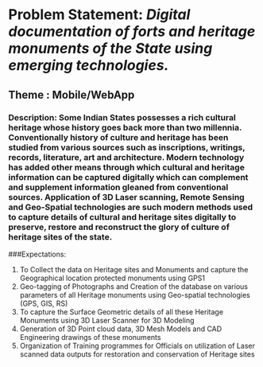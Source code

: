 # Problem Statement: _Digital documentation of forts and heritage monuments of the State using emerging technologies._
## Theme : Mobile/WebApp
### Description: Some Indian States possesses a rich cultural heritage whose history goes back more than two millennia. Conventionally history of culture and heritage has been studied from various sources such as inscriptions, writings, records, literature, art and architecture. Modern technology has added other means through which cultural and heritage information can be captured digitally which can complement and supplement information gleaned from conventional sources. Application of 3D Laser scanning,  Remote Sensing and Geo-Spatial technologies are such modern methods used to capture details of cultural and heritage sites digitally to preserve, restore and reconstruct the glory of culture of heritage sites of the state. 
###Expectations: 
1) To Collect the data on Heritage sites and Monuments and capture the Geographical location protected monuments using GPS1
2) Geo-tagging of Photographs and Creation of the database on various parameters of all Heritage monuments using Geo-spatial technologies (GPS, GIS, RS)
3) To capture the Surface Geometric details of all these Heritage Monuments using 3D Laser Scanner for 3D Modeling 
4) Generation of 3D Point cloud data, 3D Mesh Models and CAD Engineering drawings of these monuments
5) Organization of Training programmes for Officials on utilization of Laser scanned data outputs for restoration and conservation of Heritage sites
